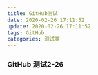 ```yaml
---
title: GitHub测试
date: 2020-02-26 17:11:52
update: 2020-02-26 17:11:52
tags: GitHub    
categories: 测试类
---
```

### GitHub 测试2-26